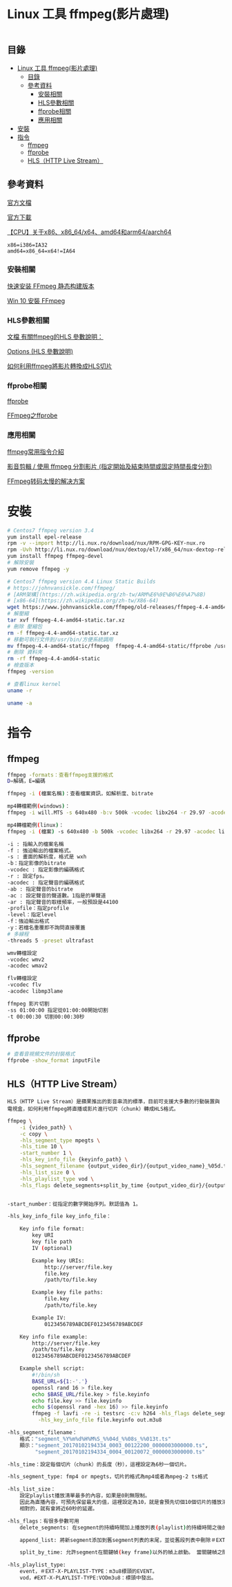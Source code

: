 # Linux 工具 ffmpeg(影片處理)

```
```

## 目錄

- [Linux 工具 ffmpeg(影片處理)](#linux-工具-ffmpeg影片處理)
	- [目錄](#目錄)
	- [參考資料](#參考資料)
		- [安裝相關](#安裝相關)
		- [HLS參數相關](#hls參數相關)
		- [ffprobe相關](#ffprobe相關)
		- [應用相關](#應用相關)
- [安裝](#安裝)
- [指令](#指令)
	- [ffmpeg](#ffmpeg)
	- [ffprobe](#ffprobe)
	- [HLS（HTTP Live Stream）](#hlshttp-live-stream)

## 參考資料

[官方文檔](https://ffmpeg.org/ffmpeg.html)

[官方下載](http://ffmpeg.org/download.html)

[【CPU】关于x86、x86_64/x64、amd64和arm64/aarch64](https://www.jianshu.com/p/2753c45af9bf)

```
x86=i386=IA32
amd64=x86_64=x64!=IA64
```

### 安裝相關

[快速安装 FFmpeg 静态构建版本](https://anlan.cc/191)

[Win 10 安裝 FFmpeg](https://annkuoq.github.io/blog/2019-12-17-install-ffmpeg/)

### HLS參數相關

[文檔 有關ffmpeg的HLS 參數說明：](https://ffmpeg.org/ffmpeg-formats.html)

[Options (HLS 參數說明)](http://underpop.online.fr/f/ffmpeg/help/options-51.htm.gz)

[如何利用ffmpeg將影片轉換成HLS切片](https://jerry.thesolarsystems.net/?p=969)

### ffprobe相關

[ffprobe](https://ffmpeg.org/ffprobe.html)

[FFmpeg之ffprobe](https://codertw.com/%E7%A8%8B%E5%BC%8F%E8%AA%9E%E8%A8%80/746195/)

### 應用相關

[ffmpeg常用指令介紹](https://wilsbur.pixnet.net/blog/post/146836324)

[影音剪輯 / 使用 ffmpeg 分割影片 (指定開始及結束時間或固定時間長度分割)](https://note.charlestw.com/ffmpeg-trim-chunk/)

[FFmpeg转码太慢的解决方案](https://blog.51cto.com/xiaohaiwa/5380303)

# 安裝

```bash
# Centos7 ffmpeg version 3.4
yum install epel-release
rpm -v --import http://li.nux.ro/download/nux/RPM-GPG-KEY-nux.ro
rpm -Uvh http://li.nux.ro/download/nux/dextop/el7/x86_64/nux-dextop-release-0-5.el7.nux.noarch.rpm
yum install ffmpeg ffmpeg-devel
# 解除安裝
yum remove ffmpeg -y

# Centos7 ffmpeg version 4.4 Linux Static Builds
# https://johnvansickle.com/ffmpeg/
# [ARM架構](https://zh.wikipedia.org/zh-tw/ARM%E6%9E%B6%E6%A7%8B)
# [x86-64](https://zh.wikipedia.org/zh-tw/X86-64)
wget https://www.johnvansickle.com/ffmpeg/old-releases/ffmpeg-4.4-amd64-static.tar.xz
# 解壓縮
tar xvf ffmpeg-4.4-amd64-static.tar.xz
# 刪除 壓縮包
rm -f ffmpeg-4.4-amd64-static.tar.xz
# 移動可執行文件到/usr/bin/方便系統調用
mv ffmpeg-4.4-amd64-static/ffmpeg  ffmpeg-4.4-amd64-static/ffprobe /usr/bin/
# 刪除 資料夾
rm -rf ffmpeg-4.4-amd64-static
# 檢查版本
ffmpeg -version

# 查看linux kernel
uname -r

uname -a
```

# 指令

## ffmpeg

```bash
ffmpeg -formats：查看ffmpeg支援的格式
D=解碼，E=編碼

ffmpeg -i (檔案名稱)：查看檔案資訊，如解析度、bitrate

mp4轉檔範例(windows)：
ffmpeg -i will.MTS -s 640x480 -b:v 500k -vcodec libx264 -r 29.97 -acodec libvo_aacenc -b:a 48k -ac 2 -ar 44100 -profile:v baseline -level 3.0 -f mp4 -y will.mp4

mp4轉檔範例(linux)：
ffmpeg -i (檔案) -s 640x480 -b 500k -vcodec libx264 -r 29.97 -acodec libfaac -ab 48k -ac 2 -ar 44100 -profile baseline -level 3.0 -f mp4 -y (新檔名).mp4

-i : 指輸入的檔案名稱
-f : 強迫輸出的檔案格式。
-s : 畫面的解析度，格式是 wxh
-b：指定影像的bitrate
-vcodec : 指定影像的編碼格式
-r : 設定fps。
-acodec : 指定聲音的編碼格式
-ab : 指定聲音的bitrate
-ac : 設定聲音的聲道數。1指是的單聲道
-ar : 指定聲音的取樣頻率，一般預設是44100
-profile：指定profile
-level：指定level
-f：強迫輸出格式
-y：若檔名重覆即不詢問直接覆蓋
# 多線程
-threads 5 -preset ultrafast

wmv轉檔設定
-vcodec wmv2
-acodec wmav2

flv轉檔設定
-vcodec flv
-acodec libmp3lame

ffmpeg 影片切割
-ss 01:00:00 指定從01:00:00開始切割
-t 00:00:30 切割00:00:30秒
```

## ffprobe

```bash
# 查看音視頻文件的封裝格式
ffprobe -show_format inputFile
```

## HLS（HTTP Live Stream）

```
HLS（HTTP Live Stream）是蘋果推出的影音串流的標準，目前可支援大多數的行動裝置與電視盒，如何利用ffmpeg將直播或影片進行切片（chunk）轉成HLS格式。
```

```bash
ffmpeg \
	-i {video_path} \
	-c copy \
	-hls_segment_type mpegts \
	-hls_time 10 \
	-start_number 1 \
	-hls_key_info_file {keyinfo_path} \
	-hls_segment_filename {output_video_dir}/{output_video_name}_%05d.ts \
	-hls_list_size 0 \
	-hls_playlist_type vod \
	-hls_flags delete_segments+split_by_time {output_video_dir}/{output_video_name}.m3u8 -y


-start_number：從指定的數字開始序列。默認值為 1。

-hls_key_info_file key_info_file：

	Key info file format:
		key URI
		key file path
		IV (optional)

		Example key URIs:
			http://server/file.key
			file.key
			/path/to/file.key

		Example key file paths:
			file.key
			/path/to/file.key

		Example IV:
			0123456789ABCDEF0123456789ABCDEF

	Key info file example:
		http://server/file.key
		/path/to/file.key
		0123456789ABCDEF0123456789ABCDEF

	Example shell script:
		#!/bin/sh
		BASE_URL=${1:-'.'}
		openssl rand 16 > file.key
		echo $BASE_URL/file.key > file.keyinfo
		echo file.key >> file.keyinfo
		echo $(openssl rand -hex 16) >> file.keyinfo
		ffmpeg -f lavfi -re -i testsrc -c:v h264 -hls_flags delete_segments \
		  -hls_key_info_file file.keyinfo out.m3u8

-hls_segment_filename：
	格式："segment_%Y%m%d%H%M%S_%%04d_%%08s_%%013t.ts"
	顯示："segment_20170102194334_0003_00122200_0000003000000.ts",
		 "segment_20170102194334_0004_00120072_0000003000000.ts"

-hls_time：設定每個切片（chunk）的長度（秒），這裡設定為6秒一個切片。

-hls_segment_type: fmp4 or mpegts，切片的格式為mp4或者為mpeg-2 ts格式

-hls_list_size：
	設定playlist播放清單最多的內容，如果是0則無限制。
	因此為直播內容，可預先保留最大的值，這裡設定為10，就是會預先切個10個切片的播放清單，前面hls_time設定為6秒，切十個，就是預留60秒的內容進行播放。
	相對的，就有會將近60秒的延遲。

-hls_flags：有很多參數可用
	delete_segments: 在segment的持續時間加上播放列表(playlist)的持續時間之後的一段時間之後刪除從播放列表中刪除的段文件(segment)。

	append_list: 將新segment添加到舊segment列表的末尾，並從舊段列表中刪除＃EXT-X-ENDLIST。

	split_by_time: 允許segment在關鍵幀(key frame)以外的幀上啟動。 當關鍵幀之間的時間不一致時，這會改善某些玩家的行為，但可能會使其他播放器的情況變得更糟，並且在搜索過程中可能會導致一些奇怪的現象。 此標誌應與hls_time選項一起使用。

-hls_playlist_type:
	event，＃EXT-X-PLAYLIST-TYPE：m3u8標頭的EVENT。
	vod，#EXT-X-PLAYLIST-TYPE:VODm3u8：標頭中發出。
```
